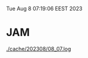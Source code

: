 Tue Aug  8 07:19:06 EEST 2023
# JAM
<a href='./cache/202308/08_07.log'>./cache/202308/08_07.log</a>
